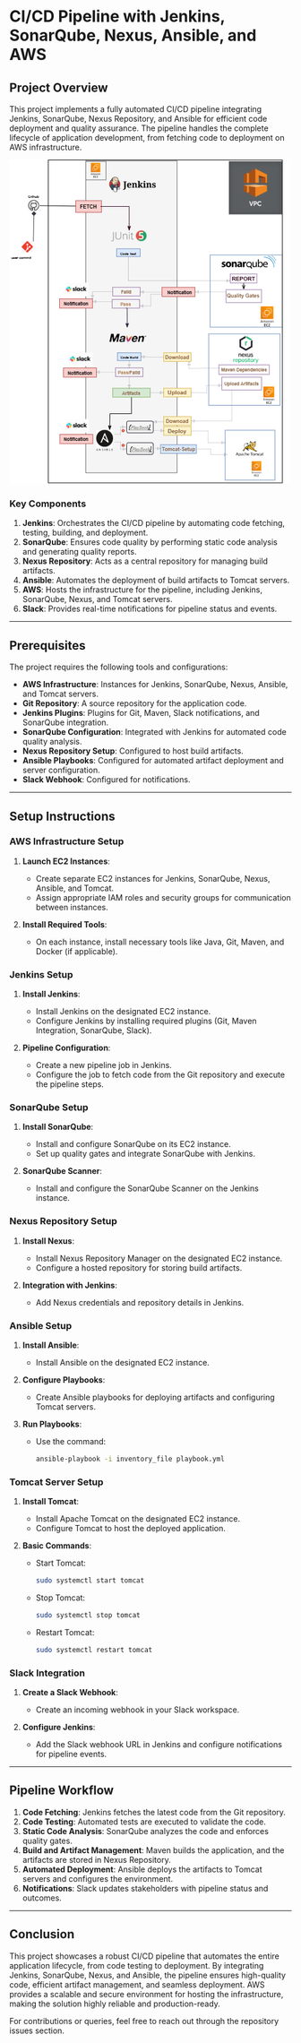 # CI/CD Pipeline with Jenkins, SonarQube, Nexus, Ansible, and AWS

## Project Overview
This project implements a fully automated CI/CD pipeline integrating Jenkins, SonarQube, Nexus Repository, and Ansible for efficient code deployment and quality assurance. The pipeline handles the complete lifecycle of application development, from fetching code to deployment on AWS infrastructure.


![jenkins ansible project architecture](https://github.com/Ahmed-Daoudi/jenkins-ansible-project/blob/master/jenkins-ansible-architecture.png)



### Key Components
1. **Jenkins**: Orchestrates the CI/CD pipeline by automating code fetching, testing, building, and deployment.
2. **SonarQube**: Ensures code quality by performing static code analysis and generating quality reports.
3. **Nexus Repository**: Acts as a central repository for managing build artifacts.
4. **Ansible**: Automates the deployment of build artifacts to Tomcat servers.
5. **AWS**: Hosts the infrastructure for the pipeline, including Jenkins, SonarQube, Nexus, and Tomcat servers.
6. **Slack**: Provides real-time notifications for pipeline status and events.

---

## Prerequisites
The project requires the following tools and configurations:
- **AWS Infrastructure**: Instances for Jenkins, SonarQube, Nexus, Ansible, and Tomcat servers.
- **Git Repository**: A source repository for the application code.
- **Jenkins Plugins**: Plugins for Git, Maven, Slack notifications, and SonarQube integration.
- **SonarQube Configuration**: Integrated with Jenkins for automated code quality analysis.
- **Nexus Repository Setup**: Configured to host build artifacts.
- **Ansible Playbooks**: Configured for automated artifact deployment and server configuration.
- **Slack Webhook**: Configured for notifications.

---

## Setup Instructions

### AWS Infrastructure Setup
1. **Launch EC2 Instances**:
   - Create separate EC2 instances for Jenkins, SonarQube, Nexus, Ansible, and Tomcat.
   - Assign appropriate IAM roles and security groups for communication between instances.

2. **Install Required Tools**:
   - On each instance, install necessary tools like Java, Git, Maven, and Docker (if applicable).

### Jenkins Setup
1. **Install Jenkins**:
   - Install Jenkins on the designated EC2 instance.
   - Configure Jenkins by installing required plugins (Git, Maven Integration, SonarQube, Slack).

2. **Pipeline Configuration**:
   - Create a new pipeline job in Jenkins.
   - Configure the job to fetch code from the Git repository and execute the pipeline steps.

### SonarQube Setup
1. **Install SonarQube**:
   - Install and configure SonarQube on its EC2 instance.
   - Set up quality gates and integrate SonarQube with Jenkins.

2. **SonarQube Scanner**:
   - Install and configure the SonarQube Scanner on the Jenkins instance.

### Nexus Repository Setup
1. **Install Nexus**:
   - Install Nexus Repository Manager on the designated EC2 instance.
   - Configure a hosted repository for storing build artifacts.

2. **Integration with Jenkins**:
   - Add Nexus credentials and repository details in Jenkins.

### Ansible Setup
1. **Install Ansible**:
   - Install Ansible on the designated EC2 instance.

2. **Configure Playbooks**:
   - Create Ansible playbooks for deploying artifacts and configuring Tomcat servers.

3. **Run Playbooks**:
   - Use the command:
     ```bash
     ansible-playbook -i inventory_file playbook.yml
     ```

### Tomcat Server Setup
1. **Install Tomcat**:
   - Install Apache Tomcat on the designated EC2 instance.
   - Configure Tomcat to host the deployed application.

2. **Basic Commands**:
   - Start Tomcat:
     ```bash
     sudo systemctl start tomcat
     ```
   - Stop Tomcat:
     ```bash
     sudo systemctl stop tomcat
     ```
   - Restart Tomcat:
     ```bash
     sudo systemctl restart tomcat
     ```

### Slack Integration
1. **Create a Slack Webhook**:
   - Create an incoming webhook in your Slack workspace.

2. **Configure Jenkins**:
   - Add the Slack webhook URL in Jenkins and configure notifications for pipeline events.

---

## Pipeline Workflow
1. **Code Fetching**: Jenkins fetches the latest code from the Git repository.
2. **Code Testing**: Automated tests are executed to validate the code.
3. **Static Code Analysis**: SonarQube analyzes the code and enforces quality gates.
4. **Build and Artifact Management**: Maven builds the application, and the artifacts are stored in Nexus Repository.
5. **Automated Deployment**: Ansible deploys the artifacts to Tomcat servers and configures the environment.
6. **Notifications**: Slack updates stakeholders with pipeline status and outcomes.

---

## Conclusion
This project showcases a robust CI/CD pipeline that automates the entire application lifecycle, from code testing to deployment. By integrating Jenkins, SonarQube, Nexus, and Ansible, the pipeline ensures high-quality code, efficient artifact management, and seamless deployment. AWS provides a scalable and secure environment for hosting the infrastructure, making the solution highly reliable and production-ready.

For contributions or queries, feel free to reach out through the repository issues section.

